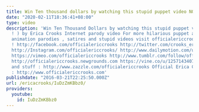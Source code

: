 ```yaml
---
title: Win Ten thousand dollars by watching this stupid puppet video NOT !
date: "2020-02-11T18:36:41+08:00"
type: video
description: 'Win Ten Thousand Dollars by watching this stupid puppet video ( not
  ! ) by Erica Crooks Internet parody video For more hilarious puppet and cartoon
  animation parodies , satires and stupid videos visit officialericcrooks.com today
  ! http://facebook.com/officialericcrooks http://twitter.com/crooks_erica http://youtube.com/user/officialericcrooks
  http://Instagram.com/officialericcrooks/ http://www.dailymotion.com/user/officialericcrooks/1
  https://vimeo.com/officialericcrooks http://www.tumblr.com/follow/officialericcrooks
  http://officialericcrooks.newgrounds.com https://vine.co/u/1257143407999610880 T-shirts
  and stuff : http://www.zazzle.com/officialericcrooks Official Erica Crooks Website
  : http://www.officialericcrooks.com'
publishdate: "2016-03-21T22:25:50.000Z"
url: /ericacrooks/IuDzZmKBbz0/
providers:
  youtube:
    id: IuDzZmKBbz0
---
```

